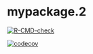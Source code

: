 # mypackage.2
 
   <!-- badges: start -->
  [![R-CMD-check](https://github.com/hellobinrui/mypackage.2/workflows/R-CMD-check/badge.svg)](https://github.com/hellobinrui/mypackage.2/actions)
  
   [![codecov](https://codecov.io/gh/hellobinrui/mypackage.2/branch/main/graph/badge.svg)](https://codecov.io/gh/hellobinrui/mypackage.2)
  <!-- badges: end -->
 
 

